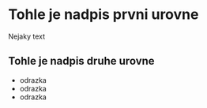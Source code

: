 # Tohle je nadpis prvni urovne

Nejaky text 

## Tohle je nadpis druhe urovne

- odrazka
- odrazka
- odrazka
